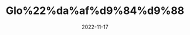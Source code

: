 ---
title: 'Glo%22%da%af%d9%84%d9%88'
date: '2022-11-17' 
metatag: '' 
inventory: '0' 
draft: false 
# meta description 
shortDescripton: ''
description: 'Herbs+%d8%ac%da%91%db%8c+%d8%a8%d9%88%d9%b9%db%8c'
longdescription: ''
tags: ''
brand: ''
subCategory: ''
unit: '50 gm-Pk'
sellCount: '0'
featured: True
# product Price
price: '50.0'
# Product Short Description
shortDescription: ''
productID: '52B9C490-AC48-ED11-996A-005056B3A416'
type: 'products'
category: 'Herbs+%d8%ac%da%91%db%8c+%d8%a8%d9%88%d9%b9%db%8c' 
thumnailproduct: 'https://eraconnect.blob.core.windows.net/product-images/aminsaddiquidawakhana/9b32ae81-2c32-462a-b5d0-664077e8ac4c.webp' 
images:
  - image: 'https://eraconnect.blob.core.windows.net/product-images/aminsaddiquidawakhana/9b32ae81-2c32-462a-b5d0-664077e8ac4c.webp'  
Variants:
---